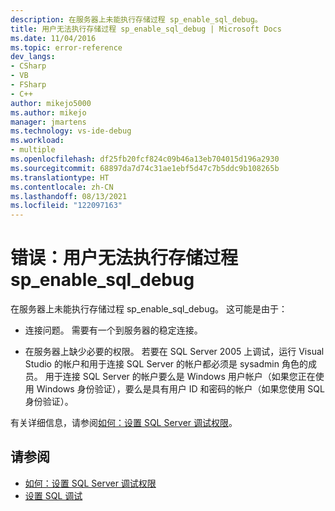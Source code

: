 ```yaml
---
description: 在服务器上未能执行存储过程 sp_enable_sql_debug。
title: 用户无法执行存储过程 sp_enable_sql_debug | Microsoft Docs
ms.date: 11/04/2016
ms.topic: error-reference
dev_langs:
- CSharp
- VB
- FSharp
- C++
author: mikejo5000
ms.author: mikejo
manager: jmartens
ms.technology: vs-ide-debug
ms.workload:
- multiple
ms.openlocfilehash: df25fb20fcf824c09b46a13eb704015d196a2930
ms.sourcegitcommit: 68897da7d74c31ae1ebf5d47c7b5ddc9b108265b
ms.translationtype: HT
ms.contentlocale: zh-CN
ms.lasthandoff: 08/13/2021
ms.locfileid: "122097163"
---
```

# <a name="error-user-could-not-execute-stored-procedure-sp_enable_sql_debug"></a>错误：用户无法执行存储过程 sp_enable_sql_debug

在服务器上未能执行存储过程 sp_enable_sql_debug。 这可能是由于：

- 连接问题。 需要有一个到服务器的稳定连接。

- 在服务器上缺少必要的权限。 若要在 SQL Server 2005 上调试，运行 Visual Studio 的帐户和用于连接 SQL Server 的帐户都必须是 sysadmin 角色的成员。 用于连接 SQL Server 的帐户要么是 Windows 用户帐户（如果您正在使用 Windows 身份验证），要么是具有用户 ID 和密码的帐户（如果您使用 SQL 身份验证）。

有关详细信息，请参阅[如何：设置 SQL Server 调试权限](/previous-versions/w1bhybwz(v=vs.100))。

## <a name="see-also"></a>请参阅

- [如何：设置 SQL Server 调试权限](/previous-versions/w1bhybwz(v=vs.100))
- [设置 SQL 调试](/previous-versions/visualstudio/visual-studio-2010/s4sszxst\(v\=vs.100\))
